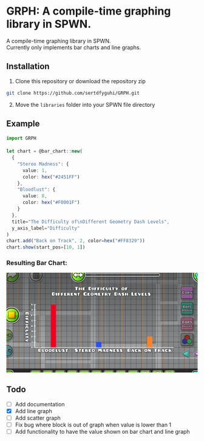 # GRPH: A compile-time graphing library in SPWN.

A compile-time graphing library in SPWN.  
Currently only implements bar charts and line graphs.

## Installation

1. Clone this repository or download the repository zip

```sh
git clone https://github.com/sertdfyguhi/GRPH.git
```

2. Move the `libraries` folder into your SPWN file directory

## Example

```ts
import GRPH

let chart = @bar_chart::new(
  {
    "Stereo Madness": {
      value: 1,
      color: hex("#2451FF")
    },
    "Bloodlust": {
      value: 8,
      color: hex("#F0001F")
    }
  },
  title="The Difficulty of\nDifferent Geometry Dash Levels",
  y_axis_label="Difficulty"
)
chart.add("Back on Track", 2, color=hex("#FF8329"))
chart.show(start_pos=[10, 1])
```

### Resulting Bar Chart:

![The resulting graph in GD](https://raw.githubusercontent.com/sertdfyguhi/GRPH/master/example.png)

## Todo

- [ ] Add documentation
- [x] Add line graph
- [ ] Add scatter graph
- [ ] Fix bug where block is out of graph when value is lower than 1
- [ ] Add functionality to have the value shown on bar chart and line graph
